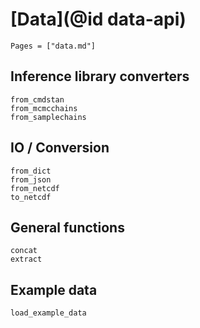 # [Data](@id data-api)

```@index
Pages = ["data.md"]
```

## Inference library converters

```@docs
from_cmdstan
from_mcmcchains
from_samplechains
```

## IO / Conversion

```@docs
from_dict
from_json
from_netcdf
to_netcdf
```

## General functions

```@docs
concat
extract
```

## Example data

```@docs
load_example_data
```
